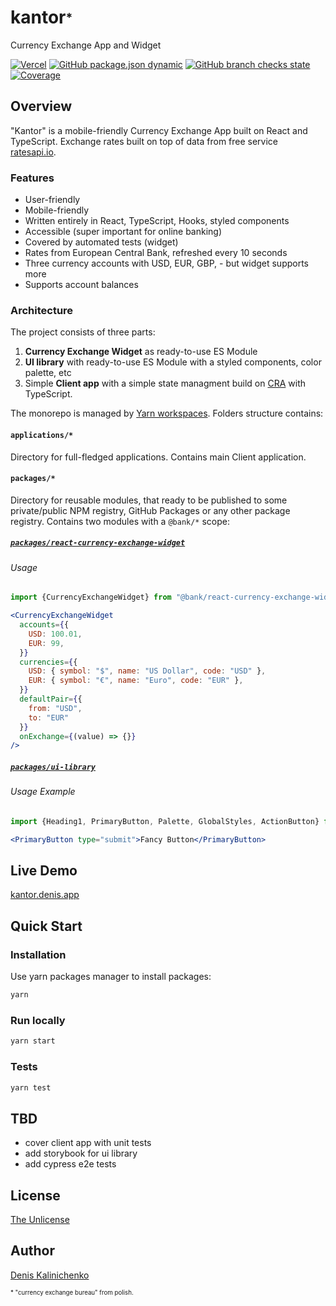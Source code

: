 # kantor<sub><sup>*</sup></sub>
 Currency Exchange App and Widget

[![Vercel](http://therealsujitk-vercel-badge.vercel.app/?app=kantor)](https://kantor.denis.app)
[![GitHub package.json dynamic](https://img.shields.io/github/package-json/version/denis-kalinichenko/kantor)](https://github.com/denis-kalinichenko/kantor/releases)
[![GitHub branch checks state](https://img.shields.io/github/checks-status/denis-kalinichenko/kantor/main)](https://github.com/denis-kalinichenko/kantor/deployments)
[![Coverage](https://img.shields.io/badge/coverage-96.67%25-green)](https://kantor.denis.app/coverage/lcov-report/index.html)


## Overview

"Kantor" is a mobile-friendly Currency Exchange App built on React and TypeScript. Exchange rates built on top of data from free service [ratesapi.io](https://ratesapi.io). 

### Features

* User-friendly
* Mobile-friendly
* Written entirely in React, TypeScript, Hooks, styled components
* Accessible (super important for online banking)
* Covered by automated tests (widget)
* Rates from European Central Bank, refreshed every 10 seconds
* Three currency accounts with USD, EUR, GBP, - but widget supports more
* Supports account balances

### Architecture

The project consists of three parts:

1. **Currency Exchange Widget** as ready-to-use ES Module
2. **UI library** with ready-to-use ES Module with a styled components, color palette, etc
3. Simple **Client app** with a simple state managment build on [CRA](https://github.com/facebook/create-react-app) with TypeScript.

The monorepo is managed by [Yarn workspaces](https://classic.yarnpkg.com/en/docs/workspaces). Folders structure contains:

#### `applications/*`
Directory for full-fledged applications. Contains main Client application.

#### `packages/*`
Directory for reusable modules, that ready to be published to some private/public NPM registry,  GitHub Packages or any other package registry. Contains two modules with a `@bank/*` scope:

##### [`packages/react-currency-exchange-widget`](packages/react-currency-exchange-widget)
###### Usage
```javascript
import {CurrencyExchangeWidget} from "@bank/react-currency-exchange-widget";
```

```jsx
<CurrencyExchangeWidget
  accounts={{
    USD: 100.01,
    EUR: 99,
  }}
  currencies={{
    USD: { symbol: "$", name: "US Dollar", code: "USD" },
    EUR: { symbol: "€", name: "Euro", code: "EUR" },
  }}
  defaultPair={{
    from: "USD",
    to: "EUR"
  }}
  onExchange={(value) => {}}
/>
```
##### [`packages/ui-library`](packages/ui-library)
###### Usage Example
```javascript
import {Heading1, PrimaryButton, Palette, GlobalStyles, ActionButton} from "@bank/ui-library";
```

```jsx
<PrimaryButton type="submit">Fancy Button</PrimaryButton>
```

## Live Demo

[kantor.denis.app](https://kantor.denis.app)

## Quick Start

### Installation

Use yarn packages manager to install packages:

```bash
yarn
```

### Run locally

```bash
yarn start
```

### Tests

```bash
yarn test
```

## TBD

* cover client app with unit tests
* add storybook for ui library
* add cypress e2e tests


## License

[The Unlicense](LICENSE)

## Author

[Denis Kalinichenko](https://github.com/denis-kalinichenko)

<sub><sup>* "currency exchange bureau" from polish.</sub></sup>
